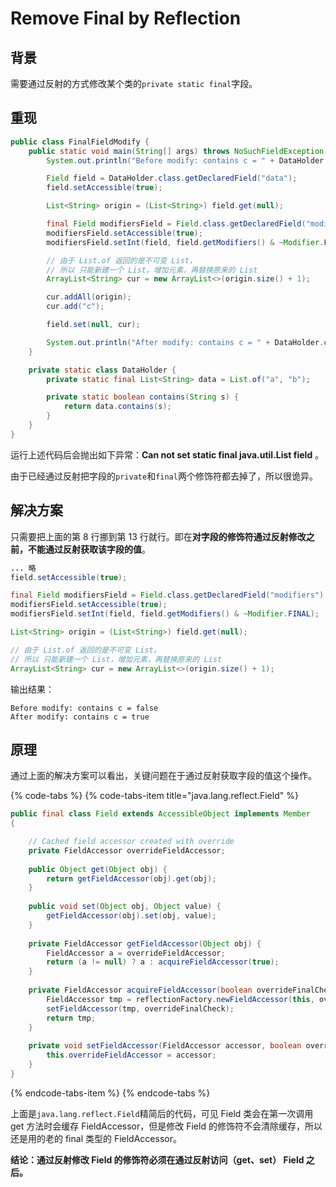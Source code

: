 # Remove Final by Reflection

## 背景

需要通过反射的方式修改某个类的`private static final`字段。

## 重现

```java
public class FinalFieldModify {
    public static void main(String[] args) throws NoSuchFieldException, IllegalAccessException {
        System.out.println("Before modify: contains c = " + DataHolder.contains("c"));

        Field field = DataHolder.class.getDeclaredField("data");
        field.setAccessible(true);

        List<String> origin = (List<String>) field.get(null);

        final Field modifiersField = Field.class.getDeclaredField("modifiers");
        modifiersField.setAccessible(true);
        modifiersField.setInt(field, field.getModifiers() & ~Modifier.FINAL);

        // 由于 List.of 返回的是不可变 List，
        // 所以 只能新建一个 List，增加元素，再替换原来的 List
        ArrayList<String> cur = new ArrayList<>(origin.size() + 1);

        cur.addAll(origin);
        cur.add("c");

        field.set(null, cur);

        System.out.println("After modify: contains c = " + DataHolder.contains("c"));
    }

    private static class DataHolder {
        private static final List<String> data = List.of("a", "b");

        private static boolean contains(String s) {
            return data.contains(s);
        }
    }
}
```

运行上述代码后会抛出如下异常：**Can not set static final java.util.List field** 。

由于已经通过反射把字段的`private`和`final`两个修饰符都去掉了，所以很诡异。

## 解决方案

只需要把上面的第 8 行挪到第 13 行就行。即在**对字段的修饰符通过反射修改之前，不能通过反射获取该字段的值**。

```java
... 略
field.setAccessible(true);

final Field modifiersField = Field.class.getDeclaredField("modifiers");
modifiersField.setAccessible(true);
modifiersField.setInt(field, field.getModifiers() & ~Modifier.FINAL);

List<String> origin = (List<String>) field.get(null);

// 由于 List.of 返回的是不可变 List，
// 所以 只能新建一个 List，增加元素，再替换原来的 List
ArrayList<String> cur = new ArrayList<>(origin.size() + 1);
```

输出结果：

```text
Before modify: contains c = false
After modify: contains c = true
```

## 原理

通过上面的解决方案可以看出，关键问题在于通过反射获取字段的值这个操作。

{% code-tabs %}
{% code-tabs-item title="java.lang.reflect.Field" %}
```java
public final class Field extends AccessibleObject implements Member 
{

    // Cached field accessor created with override
    private FieldAccessor overrideFieldAccessor;
    
    public Object get(Object obj) {
        return getFieldAccessor(obj).get(obj);
    }
    
    public void set(Object obj, Object value) {
        getFieldAccessor(obj).set(obj, value);
    }
    
    private FieldAccessor getFieldAccessor(Object obj) {
        FieldAccessor a = overrideFieldAccessor;
        return (a != null) ? a : acquireFieldAccessor(true);
    }
    
    private FieldAccessor acquireFieldAccessor(boolean overrideFinalCheck) {
        FieldAccessor tmp = reflectionFactory.newFieldAccessor(this, overrideFinalCheck);
        setFieldAccessor(tmp, overrideFinalCheck);
        return tmp;
    }
    
    private void setFieldAccessor(FieldAccessor accessor, boolean overrideFinalCheck) {
        this.overrideFieldAccessor = accessor;
    }
}
```
{% endcode-tabs-item %}
{% endcode-tabs %}

上面是`java.lang.reflect.Field`精简后的代码，可见 Field 类会在第一次调用 get 方法时会缓存 FieldAccessor，但是修改 Field 的修饰符不会清除缓存，所以还是用的老的 final 类型的 FieldAccessor。

**结论：通过反射修改 Field 的修饰符必须在通过反射访问（get、set） Field 之后。**

